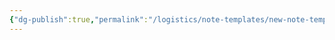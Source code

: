 ```yaml
---
{"dg-publish":true,"permalink":"/logistics/note-templates/new-note-template/","created":"2024-01-12T11:32:29.866-05:00","updated":"2024-01-12T23:15:06.357-05:00"}
---
```


